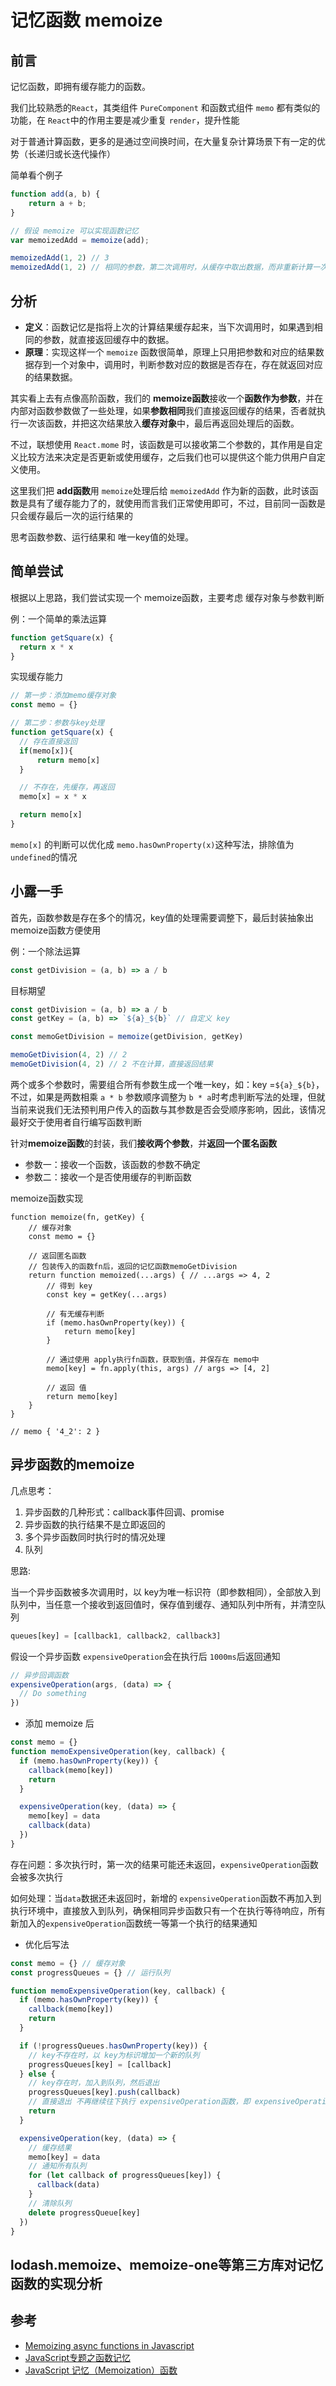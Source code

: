 # 记忆函数 memoize

## 前言

记忆函数，即拥有缓存能力的函数。

我们比较熟悉的`React`，其类组件 `PureComponent` 和函数式组件 `memo` 都有类似的功能，在 `React`中的作用主要是减少重复 `render`，提升性能

对于普通计算函数，更多的是通过空间换时间，在大量复杂计算场景下有一定的优势（长递归或长迭代操作）

简单看个例子

```js
function add(a, b) {
    return a + b;
}

// 假设 memoize 可以实现函数记忆
var memoizedAdd = memoize(add);

memoizedAdd(1, 2) // 3
memoizedAdd(1, 2) // 相同的参数，第二次调用时，从缓存中取出数据，而非重新计算一次
```

## 分析

- **定义**：函数记忆是指将上次的计算结果缓存起来，当下次调用时，如果遇到相同的参数，就直接返回缓存中的数据。
- **原理**：实现这样一个 `memoize` 函数很简单，原理上只用把参数和对应的结果数据存到一个对象中，调用时，判断参数对应的数据是否存在，存在就返回对应的结果数据。

其实看上去有点像高阶函数，我们的 **memoize函数**接收一个**函数作为参数**，并在内部对函数参数做了一些处理，如果**参数相同**我们直接返回缓存的结果，否者就执行一次该函数，并把这次结果放入**缓存对象**中，最后再返回处理后的函数。

不过，联想使用 `React.mome` 时，该函数是可以接收第二个参数的，其作用是自定义比较方法来决定是否更新或使用缓存，之后我们也可以提供这个能力供用户自定义使用。

这里我们把 **add函数**用 `memoize`处理后给 `memoizedAdd` 作为新的函数，此时该函数是具有了缓存能力了的，就使用而言我们正常使用即可，不过，目前同一函数是只会缓存最后一次的运行结果的

思考函数参数、运行结果和 唯一key值的处理。

## 简单尝试

根据以上思路，我们尝试实现一个 memoize函数，主要考虑 缓存对象与参数判断

例：一个简单的乘法运算

```js
function getSquare(x) {
  return x * x
}
```

实现缓存能力

```js
// 第一步：添加memo缓存对象
const memo = {}

// 第二步：参数与key处理
function getSquare(x) {
  // 存在直接返回
  if(memo[x]){
      return memo[x]
  }

  // 不存在，先缓存，再返回
  memo[x] = x * x

  return memo[x]
}
```

`memo[x]` 的判断可以优化成 `memo.hasOwnProperty(x)`这种写法，排除值为 `undefined`的情况

## 小露一手

首先，函数参数是存在多个的情况，key值的处理需要调整下，最后封装抽象出 memoize函数方便使用

例：一个除法运算

```js
const getDivision = (a, b) => a / b
```

目标期望

```js
const getDivision = (a, b) => a / b
const getKey = (a, b) => `${a}_${b}` // 自定义 key

const memoGetDivision = memoize(getDivision, getKey)

memoGetDivision(4, 2) // 2
memoGetDivision(4, 2) // 2 不在计算，直接返回结果
```

两个或多个参数时，需要组合所有参数生成一个唯一key，如：key =`${a}_${b}`，不过，如果是两数相乘 `a * b` 参数顺序调整为 `b * a`时考虑判断写法的处理，但就当前来说我们无法预判用户传入的函数与其参数是否会受顺序影响，因此，该情况最好交于使用者自行编写函数判断

针对**memoize函数**的封装，我们**接收两个参数**，并**返回一个匿名函数**

- 参数一：接收一个函数，该函数的参数不确定
- 参数二：接收一个是否使用缓存的判断函数

memoize函数实现

```JS
function memoize(fn, getKey) {
    // 缓存对象
    const memo = {}

    // 返回匿名函数
    // 包装传入的函数fn后，返回的记忆函数memoGetDivision
    return function memoized(...args) { // ...args => 4, 2
        // 得到 key
        const key = getKey(...args)

        // 有无缓存判断
        if (memo.hasOwnProperty(key)) {
            return memo[key]
        }

        // 通过使用 apply执行fn函数，获取到值，并保存在 memo中
        memo[key] = fn.apply(this, args) // args => [4, 2]

        // 返回 值
        return memo[key]
    }
}

// memo { '4_2': 2 }
```

## 异步函数的memoize

几点思考：

1. 异步函数的几种形式：callback事件回调、promise
2. 异步函数的执行结果不是立即返回的
3. 多个异步函数同时执行时的情况处理
4. 队列

思路:

当一个异步函数被多次调用时，以 key为唯一标识符（即参数相同），全部放入到队列中，当任意一个接收到返回值时，保存值到缓存、通知队列中所有，并清空队列

```js
queues[key] = [callback1, callback2, callback3]
```

假设一个异步函数 `expensiveOperation`会在执行后 `1000ms`后返回通知

```js
// 异步回调函数
expensiveOperation(args, (data) => {
  // Do something
})
```

- 添加 memoize 后

```js
const memo = {}
function memoExpensiveOperation(key, callback) {
  if (memo.hasOwnProperty(key)) {
    callback(memo[key])
    return
  }

  expensiveOperation(key, (data) => {
    memo[key] = data
    callback(data)
  })
}
```

存在问题：多次执行时，第一次的结果可能还未返回，`expensiveOperation`函数会被多次执行

如何处理：当`data`数据还未返回时，新增的 `expensiveOperation`函数不再加入到执行环境中，直接放入到队列，确保相同异步函数只有一个在执行等待响应，所有新加入的`expensiveOperation`函数统一等第一个执行的结果通知

- 优化后写法

```js
const memo = {} // 缓存对象
const progressQueues = {} // 运行队列

function memoExpensiveOperation(key, callback) {
  if (memo.hasOwnProperty(key)) {
    callback(memo[key])
    return
  }

  if (!progressQueues.hasOwnProperty(key)) {
    // key不存在时，以 key为标识增加一个新的队列
    progressQueues[key] = [callback]
  } else {
    // key存在时，加入到队列，然后退出
    progressQueues[key].push(callback)
    // 直接退出 不再继续往下执行 expensiveOperation函数，即 expensiveOperation函数只会执行一次
    return
  }

  expensiveOperation(key, (data) => {
    // 缓存结果
    memo[key] = data
    // 通知所有队列
    for (let callback of progressQueues[key]) {
      callback(data)
    }
    // 清除队列
    delete progressQueue[key]
  })
}
```

## lodash.memoize、memoize-one等第三方库对记忆函数的实现分析

## 参考

- [Memoizing async functions in Javascript](https://stackfull.dev/memoizing-async-functions-in-javascript)
- [JavaScript专题之函数记忆](https://github.com/mqyqingfeng/Blog/issues/46)
- [JavaScript 记忆（Memoization）函数](https://juejin.cn/post/6844903826173100046)
